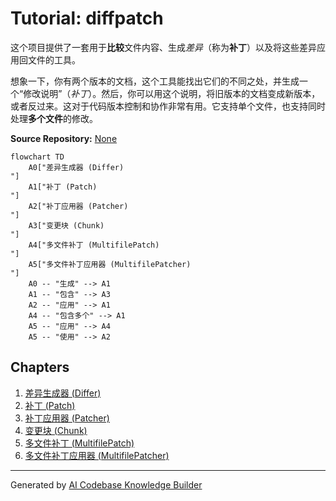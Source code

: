 # Tutorial: diffpatch

这个项目提供了一套用于**比较**文件内容、生成*差异*（称为**补丁**）以及将这些差异应用回文件的工具。

想象一下，你有两个版本的文档，这个工具能找出它们的不同之处，并生成一个“修改说明”（*补丁*）。然后，你可以用这个说明，将旧版本的文档变成新版本，或者反过来。这对于代码版本控制和协作非常有用。它支持单个文件，也支持同时处理**多个文件**的修改。

**Source Repository:** [None](None)

```mermaid
flowchart TD
    A0["差异生成器 (Differ)
"]
    A1["补丁 (Patch)
"]
    A2["补丁应用器 (Patcher)
"]
    A3["变更块 (Chunk)
"]
    A4["多文件补丁 (MultifilePatch)
"]
    A5["多文件补丁应用器 (MultifilePatcher)
"]
    A0 -- "生成" --> A1
    A1 -- "包含" --> A3
    A2 -- "应用" --> A1
    A4 -- "包含多个" --> A1
    A5 -- "应用" --> A4
    A5 -- "使用" --> A2
```

## Chapters

1. [差异生成器 (Differ)](01__differ__.md)
2. [补丁 (Patch)](02__patch__.md)
3. [补丁应用器 (Patcher)](03__patcher__.md)
4. [变更块 (Chunk)](04__chunk__.md)
5. [多文件补丁 (MultifilePatch)](05__multifilepatch__.md)
6. [多文件补丁应用器 (MultifilePatcher)](06__multifilepatcher__.md)

---

Generated by [AI Codebase Knowledge Builder](https://github.com/The-Pocket/Tutorial-Codebase-Knowledge)
